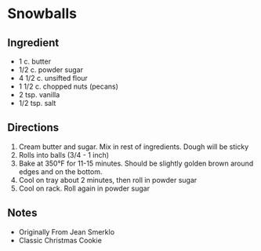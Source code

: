 Snowballs
======================================

Ingredient
----------------------------------------------------------
* 1 c. butter
* 1/2 c. powder sugar
* 4 1/2 c. unsifted flour
* 1 1/2 c. chopped nuts (pecans)
* 2 tsp. vanilla
* 1/2 tsp. salt

Directions
------------------------------------
1. Cream butter and sugar. Mix in rest of ingredients. Dough will be sticky
2. Rolls into balls (3/4 - 1 inch)
3. Bake at 350°F for 11-15 minutes. Should be slightly golden brown around edges and on the bottom.
4. Cool on tray about 2 minutes, then roll in powder sugar
5. Cool on rack. Roll again in powder sugar


Notes
---------------------------------------------------------
* Originally From Jean Smerklo
* Classic Christmas Cookie
